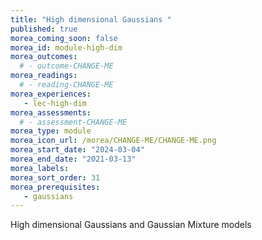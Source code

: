 ```yaml
---
title: "High dimensional Gaussians "
published: true
morea_coming_soon: false
morea_id: module-high-dim
morea_outcomes:
  # - outcome-CHANGE-ME
morea_readings:
  # - reading-CHANGE-ME
morea_experiences:
   - lec-high-dim
morea_assessments:
  # - assessment-CHANGE-ME
morea_type: module
morea_icon_url: /morea/CHANGE-ME/CHANGE-ME.png
morea_start_date: "2024-03-04"
morea_end_date: "2021-03-13"
morea_labels:
morea_sort_order: 31
morea_prerequisites:
   - gaussians
---
```


High dimensional Gaussians and Gaussian Mixture models
